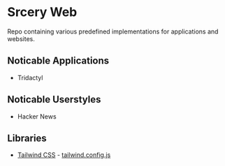 # Srcery Web

Repo containing various predefined implementations for applications and websites.

## Noticable Applications

* Tridactyl

## Noticable Userstyles

* Hacker News

## Libraries

- [Tailwind CSS](https://tailwindcss.com) - [tailwind.config.js](./tailwind/README.md)
